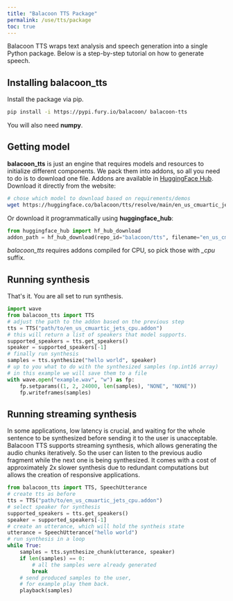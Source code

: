 ```yaml
---
title: "Balacoon TTS Package"
permalink: /use/tts/package
toc: true
---
```


Balacoon TTS wraps text analysis and speech generation into a single Python package. 
Below is a step-by-step tutorial on how to generate speech.

## Installing **balacoon_tts**

Install the package via pip.

```bash
pip install -i https://pypi.fury.io/balacoon/ balacoon-tts
```

You will also need **numpy**.

## Getting model

**balacoon_tts** is just an engine that requires models and resources
to initialize different components. We pack them into
addons, so all you need to do is to download one file.
Addons are available in [HuggingFace Hub](https://huggingface.co/balacoon/tts).
Download it directly from the website:

```bash
# chose which model to download based on requirements/demos
wget https://huggingface.co/balacoon/tts/resolve/main/en_us_cmuartic_jets_cpu.addon
```

Or download it programmatically using **huggingface_hub**:

```python
from huggingface_hub import hf_hub_download
addon_path = hf_hub_download(repo_id="balacoon/tts", filename="en_us_cmuartic_jets_cpu.addon")
```

*balacoon_tts* requires addons compiled for CPU, so pick those with *_cpu* suffix.

## Running synthesis

That's it. You are all set to run synthesis.

```python
import wave
from balacoon_tts import TTS
# adjust the path to the addon based on the previous step
tts = TTS("path/to/en_us_cmuartic_jets_cpu.addon")
# this will return a list of speakers that model supports.
supported_speakers = tts.get_speakers()
speaker = supported_speakers[-1]
# finally run synthesis
samples = tts.synthesize("hello world", speaker)
# up to you what to do with the synthesized samples (np.int16 array)
# in this example we will save them to a file
with wave.open("example.wav", "w") as fp:
    fp.setparams((1, 2, 24000, len(samples), "NONE", "NONE"))
    fp.writeframes(samples)
```

## Running streaming synthesis

In some applications, low latency is crucial,
and waiting for the whole sentence to be synthesized before sending it to the user is unacceptable.
Balacoon TTS supports streaming synthesis, which allows generating the audio chunks iteratively.
So the user can listen to the previous audio fragment while the next one is being synthesized.
It comes with a cost of approximately 2x slower synthesis due to redundant computations
but allows the creation of responsive applications.

```python
from balacoon_tts import TTS, SpeechUtterance
# create tts as before
tts = TTS("path/to/en_us_cmuartic_jets_cpu.addon")
# select speaker for synthesis
supported_speakers = tts.get_speakers()
speaker = supported_speakers[-1]
# create an utterance, which will hold the syntheis state
utterance = SpeechUtterance("hello world")
# run synthesis in a loop
while True:
    samples = tts.synthesize_chunk(utterance, speaker)
    if len(samples) == 0:
        # all the samples were already generated
        break
    # send produced samples to the user,
    # for example play them back.
    playback(samples)
```
